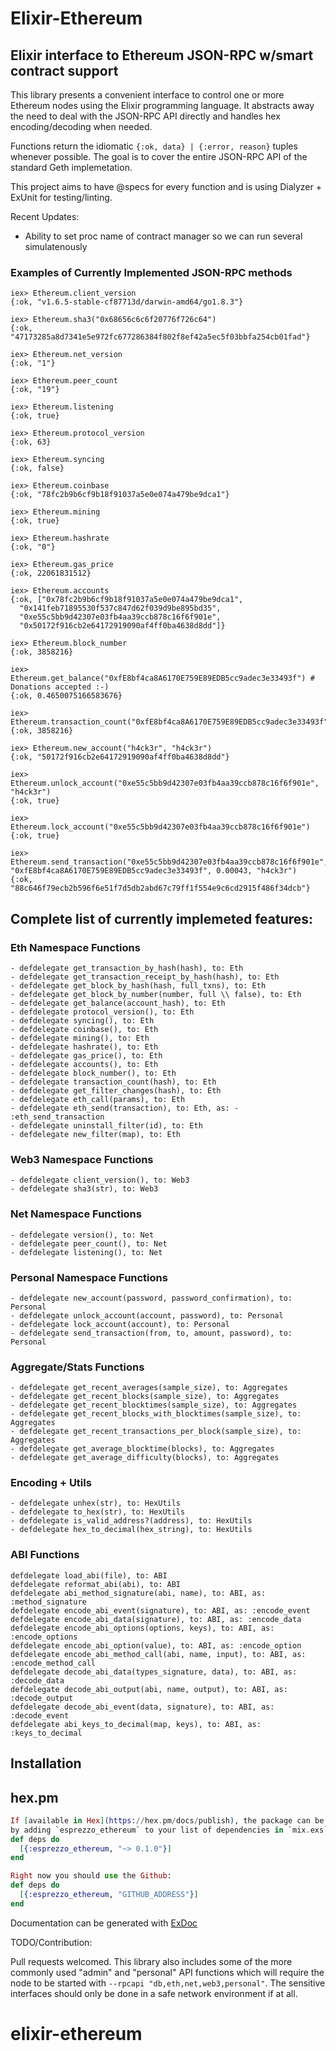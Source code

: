 # Elixir-Ethereum


## Elixir interface to Ethereum JSON-RPC w/smart contract support
This library presents a convenient interface to control one or more Ethereum nodes using the Elixir programming language. It abstracts away the need to deal with the JSON-RPC API directly and handles hex encoding/decoding when needed. 

Functions return the idiomatic `{:ok, data} | {:error, reason}` tuples whenever possible. The goal is to cover the entire JSON-RPC API of the standard Geth implemetation.

This project aims to have @specs for every function and is using Dialyzer + ExUnit for testing/linting.


Recent Updates:
  - Ability to set proc name of contract manager so we can run several simulatenously



### Examples of Currently Implemented JSON-RPC methods
```
iex> Ethereum.client_version
{:ok, "v1.6.5-stable-cf87713d/darwin-amd64/go1.8.3"}

iex> Ethereum.sha3("0x68656c6c6f20776f726c64")
{:ok, "47173285a8d7341e5e972fc677286384f802f8ef42a5ec5f03bbfa254cb01fad"}

iex> Ethereum.net_version
{:ok, "1"}

iex> Ethereum.peer_count
{:ok, "19"}

iex> Ethereum.listening
{:ok, true}

iex> Ethereum.protocol_version
{:ok, 63}

iex> Ethereum.syncing
{:ok, false}

iex> Ethereum.coinbase
{:ok, "78fc2b9b6cf9b18f91037a5e0e074a479be9dca1"}

iex> Ethereum.mining
{:ok, true}

iex> Ethereum.hashrate
{:ok, "0"}

iex> Ethereum.gas_price
{:ok, 22061831512}

iex> Ethereum.accounts
{:ok, ["0x78fc2b9b6cf9b18f91037a5e0e074a479be9dca1",
  "0x141feb71895530f537c847d62f039d9be895bd35",
  "0xe55c5bb9d42307e03fb4aa39ccb878c16f6f901e",
  "0x50172f916cb2e64172919090af4ff0ba4638d8dd"]}

iex> Ethereum.block_number
{:ok, 3858216}

iex> Ethereum.get_balance("0xfE8bf4ca8A6170E759E89EDB5cc9adec3e33493f") # Donations accepted :-)
{:ok, 0.4650075166583676}

iex> Ethereum.transaction_count("0xfE8bf4ca8A6170E759E89EDB5cc9adec3e33493f")
{:ok, 3858216}

iex> Ethereum.new_account("h4ck3r", "h4ck3r")
{:ok, "50172f916cb2e64172919090af4ff0ba4638d8dd"}

iex> Ethereum.unlock_account("0xe55c5bb9d42307e03fb4aa39ccb878c16f6f901e", "h4ck3r")
{:ok, true}

iex> Ethereum.lock_account("0xe55c5bb9d42307e03fb4aa39ccb878c16f6f901e")
{:ok, true}

iex> Ethereum.send_transaction("0xe55c5bb9d42307e03fb4aa39ccb878c16f6f901e", "0xfE8bf4ca8A6170E759E89EDB5cc9adec3e33493f", 0.00043, "h4ck3r")
{:ok, "88c646f79ecb2b596f6e51f7d5db2abd67c79ff1f554e9c6cd2915f486f34dcb"}
```

## Complete list of currently implemeted features:
### Eth Namespace Functions
```
- defdelegate get_transaction_by_hash(hash), to: Eth
- defdelegate get_transaction_receipt_by_hash(hash), to: Eth
- defdelegate get_block_by_hash(hash, full_txns), to: Eth
- defdelegate get_block_by_number(number, full \\ false), to: Eth
- defdelegate get_balance(account_hash), to: Eth
- defdelegate protocol_version(), to: Eth
- defdelegate syncing(), to: Eth
- defdelegate coinbase(), to: Eth
- defdelegate mining(), to: Eth
- defdelegate hashrate(), to: Eth
- defdelegate gas_price(), to: Eth
- defdelegate accounts(), to: Eth
- defdelegate block_number(), to: Eth
- defdelegate transaction_count(hash), to: Eth
- defdelegate get_filter_changes(hash), to: Eth
- defdelegate eth_call(params), to: Eth
- defdelegate eth_send(transaction), to: Eth, as: - :eth_send_transaction
- defdelegate uninstall_filter(id), to: Eth
- defdelegate new_filter(map), to: Eth
```

### Web3 Namespace Functions
```
- defdelegate client_version(), to: Web3
- defdelegate sha3(str), to: Web3
```

### Net Namespace Functions
```
- defdelegate version(), to: Net
- defdelegate peer_count(), to: Net
- defdelegate listening(), to: Net
```

### Personal Namespace Functions
```
- defdelegate new_account(password, password_confirmation), to: Personal
- defdelegate unlock_account(account, password), to: Personal
- defdelegate lock_account(account), to: Personal
- defdelegate send_transaction(from, to, amount, password), to: Personal
```

### Aggregate/Stats Functions
```
- defdelegate get_recent_averages(sample_size), to: Aggregates
- defdelegate get_recent_blocks(sample_size), to: Aggregates
- defdelegate get_recent_blocktimes(sample_size), to: Aggregates
- defdelegate get_recent_blocks_with_blocktimes(sample_size), to: Aggregates
- defdelegate get_recent_transactions_per_block(sample_size), to: Aggregates
- defdelegate get_average_blocktime(blocks), to: Aggregates
- defdelegate get_average_difficulty(blocks), to: Aggregates
```

### Encoding + Utils 
```
- defdelegate unhex(str), to: HexUtils
- defdelegate to_hex(str), to: HexUtils
- defdelegate is_valid_address?(address), to: HexUtils
- defdelegate hex_to_decimal(hex_string), to: HexUtils
```

### ABI Functions
```
defdelegate load_abi(file), to: ABI
defdelegate reformat_abi(abi), to: ABI
defdelegate abi_method_signature(abi, name), to: ABI, as: :method_signature
defdelegate encode_abi_event(signature), to: ABI, as: :encode_event
defdelegate encode_abi_data(signature), to: ABI, as: :encode_data
defdelegate encode_abi_options(options, keys), to: ABI, as: :encode_options
defdelegate encode_abi_option(value), to: ABI, as: :encode_option
defdelegate encode_abi_method_call(abi, name, input), to: ABI, as: :encode_method_call
defdelegate decode_abi_data(types_signature, data), to: ABI, as: :decode_data
defdelegate decode_abi_output(abi, name, output), to: ABI, as: :decode_output
defdelegate decode_abi_event(data, signature), to: ABI, as: :decode_event
defdelegate abi_keys_to_decimal(map, keys), to: ABI, as: :keys_to_decimal
```


## Installation
## hex.pm
```elixir
If [available in Hex](https://hex.pm/docs/publish), the package can be installed
by adding `esprezzo_ethereum` to your list of dependencies in `mix.exs`:
def deps do
  [{:esprezzo_ethereum, "~> 0.1.0"}]
end

Right now you should use the Github:
def deps do
  [{:esprezzo_ethereum, "GITHUB_ADDRESS"}]
end
```

Documentation can be generated with [ExDoc](https://github.com/elixir-lang/ex_doc)

TODO/Contribution:

Pull requests welcomed. This library also includes some of the more commonly used "admin" and "personal" API functions which will require the node to be started with `--rpcapi "db,eth,net,web3,personal"`. The sensitive interfaces should only be done in a safe network environment if at all.
# elixir-ethereum
